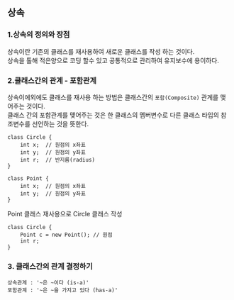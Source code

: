 ## 상속

### 1.상속의 정의와 장점
상속이란 기존의 클래스를 재사용하여 새로운 클래스를 작성 하는 것이다.  
상속을 톨해 적은양으로 코딩 할수 있고 공통적으로 관리하여 유지보수에 용이하다.

### 2.클래스간의 관계 - 포함관계
상속이에외에도 클래스를 재사용 하는 방법은 클래스간의 `포함(Composite)` 관계를 맺어주는 것이다.  
클래스 간의 포함관계를 맺어주는 것은 한 클래스의 멤버변수로 다른 클래스 타입의 참조변수를 선언하는 것을 뜻한다.

```
class Circle {
    int x;  // 원점의 x좌표
    int y;  // 원점의 y좌표
    int r;  // 반지름(radius)
}

class Point {
    int x;  // 원점의 x좌표
    int y;  // 원점의 y좌표
}
```
Point 클래스 재사용으로 Circle 클래스 작성
```
class Circle {
    Point c = new Point(); // 원점
    int r;
}
```

### 3. 클래스간의 관계 결정하기
```
상속관계 : '~은 ~이다 (is-a)'
포함관계 : '~은 ~을 가지고 있다 (has-a)'
```